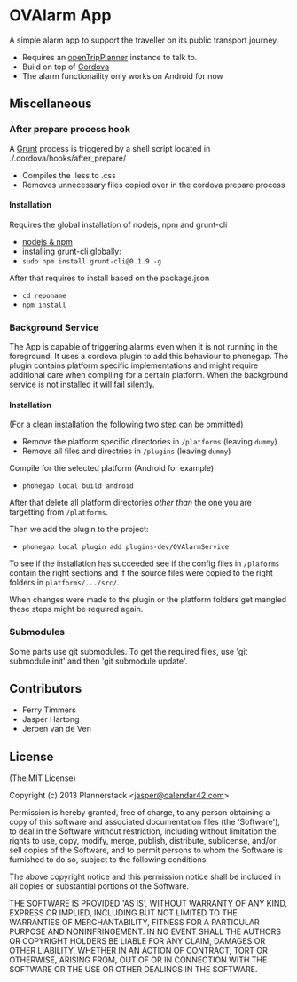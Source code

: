 # OVAlarm App

A simple alarm app to support the traveller on its public transport journey.

* Requires an [openTripPlanner](https://github.com/opentripplanner/OpenTripPlanner/wiki) instance to talk to.
* Build on top of [Cordova](cordova.apache.org/)
* The alarm functionaility only works on Android for now

## Miscellaneous

### After prepare process hook

A [Grunt](http://gruntjs.com/) process is triggered by a shell script located in ./.cordova/hooks/after_prepare/

* Compiles the .less to .css
* Removes unnecessary files copied over in the cordova prepare process

#### Installation

Requires the global installation of nodejs, npm and grunt-cli

* [nodejs & npm](http://nodejs.org)
* installing grunt-cli globally:
* `sudo npm install grunt-cli@0.1.9 -g`

After that requires to install based on the package.json

* `cd reponame`
* `npm install`

### Background Service

The App is capable of triggering alarms even when it is not running in the foreground. It uses a cordova plugin to add this behaviour to phonegap. The plugin contains platform specific implementations and might require additional care when compiling for a certain platform. When the background service is not installed it will fail silently.

#### Installation

(For a clean installation the following two step can be ommitted)

* Remove the platform specific directories in `/platforms` (leaving `dummy`)
* Remove all files and directries in `/plugins` (leaving `dummy`)

Compile for the selected platform (Android for example)

* `phonegap local build android`

After that delete all platform directories *other than* the one you are targetting from `/platforms`.

Then we add the plugin to the project:

* `phonegap local plugin add plugins-dev/OVAlarmService`

To see if the installation has succeeded see if the config files in `/plaforms` contain the right sections and if the source files were copied to the right folders in `platforms/.../src/`.

When changes were made to the plugin or the platform folders get mangled these steps might be required again.

### Submodules

Some parts use git submodules. To get the required files, use 'git submodule init' and then 'git submodule update'. 

## Contributors

* Ferry Timmers
* Jasper Hartong
* Jeroen van de Ven

## License

(The MIT License)

Copyright (c) 2013 Plannerstack &lt;jasper@calendar42.com&gt;

Permission is hereby granted, free of charge, to any person obtaining
a copy of this software and associated documentation files (the
'Software'), to deal in the Software without restriction, including
without limitation the rights to use, copy, modify, merge, publish,
distribute, sublicense, and/or sell copies of the Software, and to
permit persons to whom the Software is furnished to do so, subject to
the following conditions:

The above copyright notice and this permission notice shall be
included in all copies or substantial portions of the Software.

THE SOFTWARE IS PROVIDED 'AS IS', WITHOUT WARRANTY OF ANY KIND,
EXPRESS OR IMPLIED, INCLUDING BUT NOT LIMITED TO THE WARRANTIES OF
MERCHANTABILITY, FITNESS FOR A PARTICULAR PURPOSE AND NONINFRINGEMENT.
IN NO EVENT SHALL THE AUTHORS OR COPYRIGHT HOLDERS BE LIABLE FOR ANY
CLAIM, DAMAGES OR OTHER LIABILITY, WHETHER IN AN ACTION OF CONTRACT,
TORT OR OTHERWISE, ARISING FROM, OUT OF OR IN CONNECTION WITH THE
SOFTWARE OR THE USE OR OTHER DEALINGS IN THE SOFTWARE.
